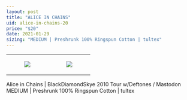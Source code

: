 ```yaml
---
layout: post
title: "ALICE IN CHAINS"
uid: alice-in-chains-20
price: "$20"
date: 2021-01-29
sizing: "MEDIUM | Preshrunk 100% Ringspun Cotton | tultex"
---
```




<table style="width:100%;"><tr><td style="vertical-align:top;">
      <figure class="tmblr-full" data-orig-height="2048" data-orig-width="1365" data-orig-src="https://concertshirts.netlify.app/shirts/0549/0549-01.jpg"><img src="https://64.media.tumblr.com/d12dfff729bcd3605494d5f458ef2859/9667562324af6ca2-bf/s540x810/31e59bd417f2218014a4a21e0a47b4fc9689f602.jpg" data-orig-height="2048" data-orig-width="1365" data-orig-src="https://concertshirts.netlify.app/shirts/0549/0549-01.jpg"/></figure></td>
    <td style="vertical-align:top;">
      <figure class="tmblr-full" data-orig-height="2048" data-orig-width="1365" data-orig-src="https://concertshirts.netlify.app/shirts/0549/0549-02.jpg"><img src="https://64.media.tumblr.com/ea1603f36a2da1dd846218fa6f61a4ef/9667562324af6ca2-7d/s540x810/99b7379603300a9602b2dc3f3b5dd3688ebc8406.jpg" data-orig-height="2048" data-orig-width="1365" data-orig-src="https://concertshirts.netlify.app/shirts/0549/0549-02.jpg"/></figure></td>
  </tr></table><p>
  Alice in Chains | BlackDiamondSkye 2010 Tour w/Deftones / Mastodon<br/>MEDIUM | Preshrunk 100% Ringspun Cotton | tultex
</p>
